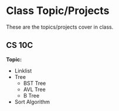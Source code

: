 # Class Topic/Projects
These are the topics/projects cover in class.

## CS 10C

**Topic:**

- Linklist
- Tree
    - BST Tree
    - AVL Tree
    - B Tree
- Sort Algorithm